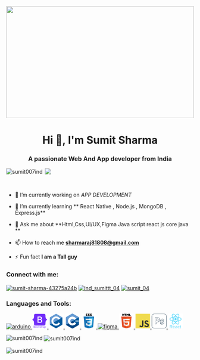 <img src="https://flow.org/img/featurette-faster.gif" width="100%" height="300px">
<h1 align="center">Hi 👋, I'm Sumit Sharma</h1>
<h3 align="center">A passionate Web And App developer from India</h3>
<img  align="right" src="https://rodrigo-orozco-front-end.vercel.app/static/media/octocat-github.7ff7aaed8482b7b21add.gif" width="400">

<p align="left"> <img src="https://komarev.com/ghpvc/?username=sumit007ind&label=Profile%20views&color=0e75b6&style=flat" alt="sumit007ind" /> </p>

<p align="left"> <a href="https://twitter.com/" target="blank"><img src="https://img.shields.io/twitter/follow/?logo=twitter&style=for-the-badge" alt="" /></a> </p>

- 🔭 I’m currently working on *APP DEVELOPMENT*

- 🌱 I’m currently learning ** React Native , Node.js , MongoDB , Express.js**

- 💬 Ask me about **Html,Css,UI/UX,Figma Java script react js core java **

- 📫 How to reach me **sharmaraj81808@gmail.com**

- ⚡ Fun fact **I am a Tall guy**

<h3 align="left">Connect with me:</h3>
<p align="left">
<a href="https://linkedin.com/in/sumit-sharma-43275a24b" target="blank"><img align="center" src="https://raw.githubusercontent.com/rahuldkjain/github-profile-readme-generator/master/src/images/icons/Social/linked-in-alt.svg" alt="sumit-sharma-43275a24b" height="30" width="40" /></a>
<a href="https://instagram.com/ind_sumittt_04" target="blank"><img align="center" src="https://raw.githubusercontent.com/rahuldkjain/github-profile-readme-generator/master/src/images/icons/Social/instagram.svg" alt="ind_sumittt_04" height="30" width="40" /></a>
<a href="https://dribbble.com/sumit_04" target="blank"><img align="center" src="https://raw.githubusercontent.com/rahuldkjain/github-profile-readme-generator/master/src/images/icons/Social/dribbble.svg" alt="sumit_04" height="30" width="40" /></a>
  
</p>

<h3 align="left">Languages and Tools:</h3>
<p align="left"> <a href="https://www.arduino.cc/" target="_blank" rel="noreferrer"> <img src="https://cdn.worldvectorlogo.com/logos/arduino-1.svg" alt="arduino" width="40" height="40"/> </a> <a href="https://getbootstrap.com" target="_blank" rel="noreferrer"> <img src="https://raw.githubusercontent.com/devicons/devicon/master/icons/bootstrap/bootstrap-plain-wordmark.svg" alt="bootstrap" width="40" height="40"/> </a> <a href="https://www.cprogramming.com/" target="_blank" rel="noreferrer"> <img src="https://raw.githubusercontent.com/devicons/devicon/master/icons/c/c-original.svg" alt="c" width="40" height="40"/> </a> <a href="https://www.w3schools.com/cpp/" target="_blank" rel="noreferrer"> <img src="https://raw.githubusercontent.com/devicons/devicon/master/icons/cplusplus/cplusplus-original.svg" alt="cplusplus" width="40" height="40"/> </a> <a href="https://www.w3schools.com/css/" target="_blank" rel="noreferrer"> <img src="https://raw.githubusercontent.com/devicons/devicon/master/icons/css3/css3-original-wordmark.svg" alt="css3" width="40" height="40"/> </a> <a href="https://www.figma.com/" target="_blank" rel="noreferrer"> <img src="https://www.vectorlogo.zone/logos/figma/figma-icon.svg" alt="figma" width="40" height="40"/> </a> <a href="https://www.w3.org/html/" target="_blank" rel="noreferrer"> <img src="https://raw.githubusercontent.com/devicons/devicon/master/icons/html5/html5-original-wordmark.svg" alt="html5" width="40" height="40"/> </a> <a href="https://developer.mozilla.org/en-US/docs/Web/JavaScript" target="_blank" rel="noreferrer"> <img src="https://raw.githubusercontent.com/devicons/devicon/master/icons/javascript/javascript-original.svg" alt="javascript" width="40" height="40"/> </a> <a href="https://www.photoshop.com/en" target="_blank" rel="noreferrer"> <img src="https://raw.githubusercontent.com/devicons/devicon/master/icons/photoshop/photoshop-line.svg" alt="photoshop" width="40" height="40"/> </a> <a href="https://reactjs.org/" target="_blank" rel="noreferrer"> <img src="https://raw.githubusercontent.com/devicons/devicon/master/icons/react/react-original-wordmark.svg" alt="react" width="40" height="40"/> </a> </p>

<p><img align="left" src="https://github-readme-stats.vercel.app/api/top-langs?username=sumit007ind&show_icons=true&locale=en&layout=compact" alt="sumit007ind" /></p>

<p>&nbsp;<img align="center" src="https://github-readme-stats.vercel.app/api?username=sumit007ind&show_icons=true&locale=en" alt="sumit007ind" /></p>

<p><img align="center" src="https://github-readme-streak-stats.herokuapp.com/?user=sumit007ind&" alt="sumit007ind" /></p>
